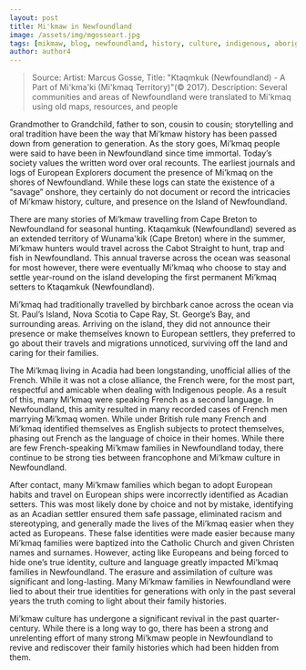 ```yaml
---
layout: post
title: Mi'kmaw in Newfoundland
image: /assets/img/mgosseart.jpg
tags: [mikmaw, blog, newfoundland, history, culture, indigenous, aboriginal]
author: author4
---
```

> Source: Artist: Marcus Gosse, Title: "Ktaqmkuk (Newfoundland) - A Part of Mi'kma'ki (Mi'kmaq Territory)"(© 2017).
Description: Several communities and areas of Newfoundland were translated to Mi'kmaq using old maps, resources, and people

Grandmother to Grandchild, father to son, cousin to cousin; storytelling and oral tradition have been the way that Mi’kmaw history has been passed down from generation to generation. As the story goes, Mi’kmaq people were said to have been in Newfoundland since time immortal. Today’s society values the written word over oral recounts. The earliest journals and logs of European Explorers document the presence of Mi’kmaq on the shores of Newfoundland. While these logs can state the existence of a “savage” onshore, they certainly do not document or record the intricacies of Mi’kmaw history, culture, and presence on the Island of Newfoundland. 

There are many stories of Mi’kmaw travelling from Cape Breton to Newfoundland for seasonal hunting. Ktaqamkuk (Newfoundland) severed as an extended territory of Wunama'kik (Cape Breton) where in the summer, Mi’kmaw hunters would travel across the Cabot Straight to hunt, trap and fish in Newfoundland. This annual traverse across the ocean was seasonal for most however, there were eventually Mi’kmaq who choose to stay and settle year-round on the island developing the first permanent Mi’kmaq setters to Ktaqamkuk (Newfoundland).  

Mi’kmaq had traditionally travelled by birchbark canoe across the ocean via St. Paul’s Island, Nova Scotia to Cape Ray, St. George’s Bay, and surrounding areas. Arriving on the island, they did not announce their presence or make themselves known to European settlers, they preferred to go about their travels and migrations unnoticed, surviving off the land and caring for their families.  

The Mi’kmaq living in Acadia had been longstanding, unofficial allies of the French. While it was not a close alliance, the French were, for the most part, respectful and amicable when dealing with Indigenous people. As a result of this, many Mi’kmaq were speaking French as a second language. In Newfoundland, this amity resulted in many recorded cases of French men marrying Mi’kmaq women. While under British rule many French and Mi’kmaq identified themselves as English subjects to protect themselves, phasing out French as the language of choice in their homes. While there are few French-speaking Mi’kmaw families in Newfoundland today, there continue to be strong ties between francophone and Mi’kmaw culture in Newfoundland. 

After contact, many Mi’kmaw families which began to adopt European habits and travel on European ships were incorrectly identified as Acadian setters. This was most likely done by choice and not by mistake, identifying as an Acadian settler ensured them safe passage, eliminated racism and stereotyping, and generally made the lives of the Mi’kmaq easier when they acted as Europeans. These false identities were made easier because many Mi’kmaq families were baptized into the Catholic Church and given Christen names and surnames. However, acting like Europeans and being forced to hide one’s true identity, culture and language greatly impacted Mi’kmaq families in Newfoundland. The erasure and assimilation of culture was significant and long-lasting. Many Mi’kmaw families in Newfoundland were lied to about their true identities for generations with only in the past several years the truth coming to light about their family histories.  

Mi’kmaw culture has undergone a significant revival in the past quarter-century. While there is a long way to go, there has been a strong and unrelenting effort of many strong Mi’kmaw people in Newfoundland to revive and rediscover their family histories which had been hidden from them.
